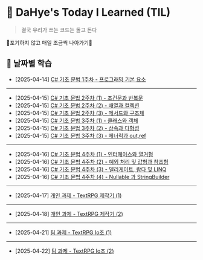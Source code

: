 # 📝 DaHye's Today I Learned (TIL)

> 결국 우리가 쓰는 코드는 돌고 돈다

🎇포기하지 않고 매일 조금씩 나아가기🎇

## 📅 날짜별 학습
- [2025-04-14] [C# 기초 문법 1주차 - 프로그래밍 기본 요소](./2025-04-14.md)
- --
- [2025-04-15] [C# 기초 문법 2주차 (1) - 조건문과 반복문](./2025-04-15(01).md)
- [2025-04-15] [C# 기초 문법 2주차 (2) - 배열과 컬렉션](./2025-04-15(02).md)
- [2025-04-15] [C# 기초 문법 2주차 (3) - 메서드와 구조체](./2025-04-15(03).md)
- [2025-04-15] [C# 기초 문법 3주차 (1) - 클래스와 객체](./2025-04-15(04).md)
- [2025-04-15] [C# 기초 문법 3주차 (2) - 상속과 다형성](./2025-04-15(05).md)
- [2025-04-15] [C# 기초 문법 3주차 (3) - 제너릭과 out,ref](./2025-04-15(06).md)
- --
- [2025-04-16] [C# 기초 문법 4주차 (1) - 인터페이스와 열거형](./2025-04-16(01).md)
- [2025-04-16] [C# 기초 문법 4주차 (2) - 예외 처리 및 값형과 참조형](./2025-04-16(02).md)
- [2025-04-16] [C# 기초 문법 4주차 (3) - 델리게이트, 람다 및 LINQ](./2025-04-16(03).md)
- [2025-04-16] [C# 기초 문법 4주차 (4) - Nullable 과 StringBuilder](./2025-04-16(04).md)
- --
- [2025-04-17] [개인 과제 - TextRPG 제작기 (1)](./2025-04-17.md)
- --
- [2025-04-18] [개인 과제 - TextRPG 제작기 (2)](./2025-04-18.md)
- --
- [2025-04-21] [팀 과제 - TextRPG Io조 (1)](./2025-04-21.md)
- --
- [2025-04-22] [팀 과제 - TextRPG Io조 (2)](./2025-04-22.md)